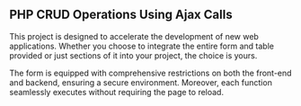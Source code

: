 ## PHP CRUD Operations Using Ajax Calls

This project is designed to accelerate the development of new web applications. Whether you choose to integrate the entire form and table provided or just sections of it into your project, the choice is yours.

The form is equipped with comprehensive restrictions on both the front-end and backend, ensuring a secure environment. Moreover, each function seamlessly executes without requiring the page to reload.
